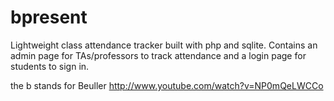 bpresent
========

Lightweight class attendance tracker built with php and sqlite.
Contains an admin page for TAs/professors to track attendance and a login page for students to sign in.

the b stands for Beuller
http://www.youtube.com/watch?v=NP0mQeLWCCo
